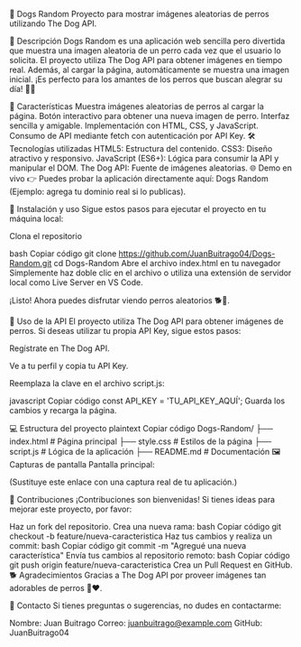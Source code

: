🐾 Dogs Random
Proyecto para mostrar imágenes aleatorias de perros utilizando The Dog API.

🌟 Descripción
Dogs Random es una aplicación web sencilla pero divertida que muestra una imagen aleatoria de un perro cada vez que el usuario lo solicita. El proyecto utiliza The Dog API para obtener imágenes en tiempo real. Además, al cargar la página, automáticamente se muestra una imagen inicial. ¡Es perfecto para los amantes de los perros que buscan alegrar su día! 🐶✨

🚀 Características
Muestra imágenes aleatorias de perros al cargar la página.
Botón interactivo para obtener una nueva imagen de perro.
Interfaz sencilla y amigable.
Implementación con HTML, CSS, y JavaScript.
Consumo de API mediante fetch con autenticación por API Key.
🛠️ Tecnologías utilizadas
HTML5: Estructura del contenido.
CSS3: Diseño atractivo y responsivo.
JavaScript (ES6+): Lógica para consumir la API y manipular el DOM.
The Dog API: Fuente de imágenes aleatorias.
🌐 Demo en vivo
👉 Puedes probar la aplicación directamente aquí: Dogs Random (Ejemplo: agrega tu dominio real si lo publicas).

📜 Instalación y uso
Sigue estos pasos para ejecutar el proyecto en tu máquina local:

Clona el repositorio

bash
Copiar código
git clone https://github.com/JuanBuitrago04/Dogs-Random.git
cd Dogs-Random
Abre el archivo index.html en tu navegador
Simplemente haz doble clic en el archivo o utiliza una extensión de servidor local como Live Server en VS Code.

¡Listo! Ahora puedes disfrutar viendo perros aleatorios 🐕🎉.

🔑 Uso de la API
El proyecto utiliza The Dog API para obtener imágenes de perros. Si deseas utilizar tu propia API Key, sigue estos pasos:

Regístrate en The Dog API.

Ve a tu perfil y copia tu API Key.

Reemplaza la clave en el archivo script.js:

javascript
Copiar código
const API_KEY = 'TU_API_KEY_AQUÍ';
Guarda los cambios y recarga la página.

💻 Estructura del proyecto
plaintext
Copiar código
Dogs-Random/
├── index.html         # Página principal
├── style.css          # Estilos de la página
├── script.js          # Lógica de la aplicación
├── README.md          # Documentación
🖼️ Capturas de pantalla
Pantalla principal:

(Sustituye este enlace con una captura real de tu aplicación.)

🤝 Contribuciones
¡Contribuciones son bienvenidas! Si tienes ideas para mejorar este proyecto, por favor:

Haz un fork del repositorio.
Crea una nueva rama:
bash
Copiar código
git checkout -b feature/nueva-caracteristica
Haz tus cambios y realiza un commit:
bash
Copiar código
git commit -m "Agregué una nueva característica"
Envía tus cambios al repositorio remoto:
bash
Copiar código
git push origin feature/nueva-caracteristica
Crea un Pull Request en GitHub.
🐕 Agradecimientos
Gracias a The Dog API por proveer imágenes tan adorables de perros 🐶❤️.

📧 Contacto
Si tienes preguntas o sugerencias, no dudes en contactarme:

Nombre: Juan Buitrago
Correo: juanbuitrago@example.com
GitHub: JuanBuitrago04
